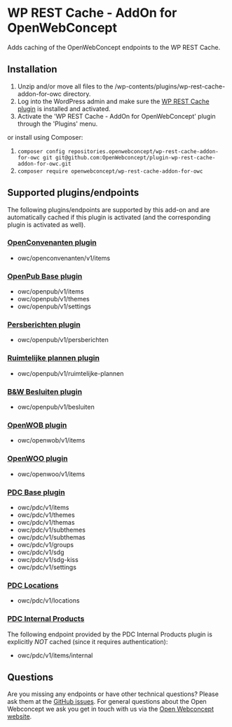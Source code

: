 # WP REST Cache - AddOn for OpenWebConcept

Adds caching of the OpenWebConcept endpoints to the WP REST Cache.

## Installation

1. Unzip and/or move all files to the /wp-contents/plugins/wp-rest-cache-addon-for-owc directory.
2. Log into the WordPress admin and make sure the [WP REST Cache plugin](https://wordpress.org/plugins/wp-rest-cache/) is installed and activated.
3. Activate the 'WP REST Cache - AddOn for OpenWebConcept' plugin through the 'Plugins' menu.

or install using Composer:

1. `composer config repositories.openwebconcept/wp-rest-cache-addon-for-owc git git@github.com:OpenWebconcept/plugin-wp-rest-cache-addon-for-owc.git`
2. `composer require openwebconcept/wp-rest-cache-addon-for-owc`

## Supported plugins/endpoints

The following plugins/endpoints are supported by this add-on and are automatically cached if this plugin is activated (and the corresponding plugin is activated as well).

### [OpenConvenanten plugin](https://github.com/OpenWebconcept/plugin-openconvenanten)

* owc/openconvenanten/v1/items

### [OpenPub Base plugin](https://github.com/OpenWebconcept/plugin-openpub-base)

* owc/openpub/v1/items
* owc/openpub/v1/themes
* owc/openpub/v1/settings

### [Persberichten plugin](https://github.com/OpenWebconcept/plugin-openpub-persberichten)

* owc/openpub/v1/persberichten

### [Ruimtelijke plannen plugin](https://github.com/OpenWebconcept/plugin-ruimtelijke-plannen)

* owc/openpub/v1/ruimtelijke-plannen

### [B&W Besluiten plugin](https://github.com/OpenWebconcept/plugin-b-w-besluiten)

* owc/openpub/v1/besluiten

### [OpenWOB plugin](https://github.com/OpenWebconcept/plugin-openwob)

* owc/openwob/v1/items

### [OpenWOO plugin](https://github.com/OpenWebconcept/plugin-openwoo)

* owc/openwoo/v1/items

### [PDC Base plugin](https://github.com/OpenWebconcept/plugin-pdc-base)

* owc/pdc/v1/items
* owc/pdc/v1/themes
* owc/pdc/v1/themas
* owc/pdc/v1/subthemes
* owc/pdc/v1/subthemas
* owc/pdc/v1/groups
* owc/pdc/v1/sdg
* owc/pdc/v1/sdg-kiss
* owc/pdc/v1/settings

### [PDC Locations](https://github.com/OpenWebconcept/plugin-pdc-locations)

* owc/pdc/v1/locations

### [PDC Internal Products](https://github.com/OpenWebconcept/plugin-pdc-internal-products)

The following endpoint provided by the PDC Internal Products plugin is explicitly *NOT* cached (since it requires authentication):
* owc/pdc/v1/items/internal

## Questions

Are you missing any endpoints or have other technical questions? Please ask them at the [GitHub issues](https://github.com/OpenWebconcept/plugin-wp-rest-cache-addon-for-owc/issues). For general questions about the Open Webconcept we ask you get in touch with us via the [Open Webconcept website](https://openwebconcept.nl/contact/).